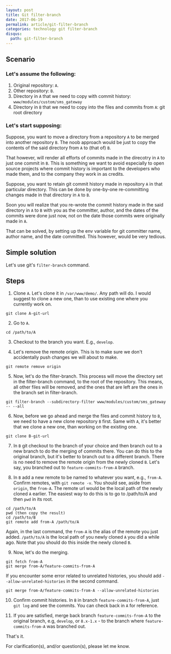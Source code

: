 ```yaml
---
layout: post
title: Git filter-branch
date: 2017-06-19
permalink: article/git-filter-branch
categories: technology git filter-branch
disqus:
  path: git-filter-branch
---
```


## Scenario

### Let's assume the following:

1. Original repository: `A`.
2. Other repository: `B`.
3. Directory in `A` that we need to copy with commit history: `www/modules/custom/sms_gateway`
4. Directory in `B` that we need to copy into the files and commits from `A`:  git root directory

### Let's start supposing:

Suppose, you want to move a directory from a repository `A` to be merged
into another repository `B`.  The noob approach would be just to copy
the contents of the said directory from `A` to (that of) `B`.

That however, will render all efforts of commits made in the direcotry in
`A` to just one commit in `B`.  This is something we want to avoid
especially to open source projects where commit history is important to
the developers who made them, and to the company they work in as credits.

Suppose, you want to retain git commit history made in repository `A` in
that particular directory.  This can be done by one-by-one re-committing
changes made in that directory in `A` to `B`.

Soon you will realize that you re-wrote the commit history made in the
said directory in `A` to `B` with you as the committer, author, and the
dates of the commits were done just now, not on the date those commits
were originally made in `A`.

That can be solved, by setting up the env variable for git committer
name, author name, and the date committed.  This however, would be very
tedious.

## Simple solution

Let's use git's `filter-branch` command.

## Steps

1. Clone `A`. Let's clone it in `/var/www/demo/`.  Any path will do.  I
  would suggest to clone a new one, than to use existing one where you
  currently work on.
  ```
  git clone A-git-url
  ```

2. Go to `A`.

  ```
  cd /path/to/A
  ```

3. Checkout to the branch you want.  E.g., `develop`.

4. Let's remove the remote origin. This is to make sure we don't
  accidentally push changes we will about to make.

  ```
  git remote remove origin
  ```
5. Now, let's do the filter-branch. This process will move the directory
  set in the filter-branch command, to the root of the repository. This
  means, all other files will be removed, and the ones that are left are
  the ones in the branch set in filter-branch.

  ```
  git filter-branch --subdirectory-filter www/modules/custom/sms_gateway -- --all
  ```

6. Now, before we go ahead and merge the files and commit history to `B`,
  we need to have a new clone repository `B` first.  Same with `A`, it's
  better that we clone a new one, than working on the existing one.

  ```
  git clone B-git-url
  ```

7. In `B` git checkout to the branch of your choice and then branch out
  to a new branch to do the merging of commits there.  You can do this to
  the original branch, but it's better to branch out to a different
  branch. There is no need to remove the remote origin from the newly
  cloned `B`.  Let's say, you branched out to `feature-commits-from-A`
  branch.

8. In `B` add a new remote to be named to whatever you want, e.g.,
  `from-A`.  Confirm remotes, with `git remote -v`.  You should see,
  aside from `origin`, the `from-A`.  The remote url would be the local
  path of the newly cloned `A` earlier. The easiest way to do this is to
  go to /path/to/A and then `pwd` in its root.

  ```
  cd /path/to/A
  pwd (then copy the result)
  cd /path/to/B
  git remote add from-A /path/to/A
  ```

  Again, in the last command, the `from-A` is the alias of the remote
  you just added.  `/path/to/A` is the local path of you newly cloned
  `A` you did a while ago.  Note that you should do this inside the newly
  cloned `B`.

9. Now, let's do the merging.

  ```
  git fetch from-A
  git merge from-A/feature-commits-from-A
  ```

  If you encounter some error related to unrelated histories, you should
  add `--allow-unrelated-histories` in the second command.

  ```
  git merge from-A/feature-commits-from-A --allow-unrelated-histories
  ```

10. Confirm commit histories.  In `B` in branch `feature-commits-from-A`,
  just `git log` and see the commits.  You can check back in `A` for
  reference.

11. If you are satisfied, merge back branch `feature-commits-from-A` to
  the original branch, e.g, `develop`, or `8.x-1.x` - to the branch where
  `feature-commits-from-A` was branched out.

That's it.

For clarification(s), and/or question(s), please let me know.
